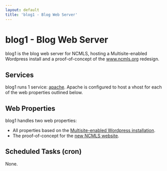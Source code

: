 ```yaml
---
layout: default
title: 'blog1 - Blog Web Server'
---
```

# blog1 - Blog Web Server

blog1 is the blog web server for NCMLS, hosting a Multisite-enabled Wordpress install and a proof-of-concept of the www.ncmls.org redesign.

## Services ##

blog1 runs 1 service: [apache](http://projects.apache.org/projects/http_server.html). Apache is configured to host a vhost for each of the web properties outlined below.

## Web Properties ##

blog1 handles two web properties:

* All properties based on the [Multisite-enabled Wordpress installation](../sites/wordpress-blog.html).
* The proof-of-concept for the [new NCMLS website](../sites/new.html).

## Scheduled Tasks (cron) ##

None.